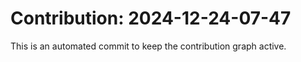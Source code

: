 # Contribution: 2024-12-24-07-47
This is an automated commit to keep the contribution graph active.
